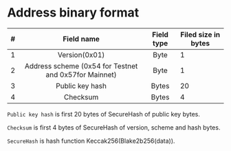 # Address binary format

| # | Field name | Field type | Filed size in bytes |
| --- | :---: | :---: | --- |
| 1 | Version(0x01) | Byte | 1 |
| 2 | Address scheme (0x54 for Testnet and 0x57for Mainnet) | Byte | 1 |
| 3 | Public key hash | Bytes | 20 |
| 4 | Checksum | Bytes | 4 |

`Public key hash` is first 20 bytes of SecureHash of public key bytes.

`Checksum` is first 4 bytes of SecureHash of version, scheme and hash bytes.

`SecureHash` is hash function Keccak256(Blake2b256(data)).
